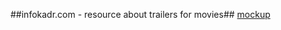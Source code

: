 ##infokadr.com - resource about trailers for movies##
[mockup](https://moqups.com/minsler/5Ww4ne7t) 
